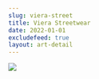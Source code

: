 ```yaml
---
slug: viera-street
title: Viera Streetwear
date: 2022-01-01
excludefeed: true
layout: art-detail
---
```

![](/art/viera-street.webp)
